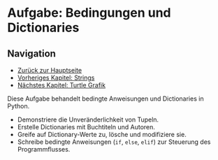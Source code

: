 # Aufgabe: Bedingungen und Dictionaries

## Navigation
- [Zurück zur Hauptseite](/Aufgaben/Kapitel_0/Anfang_Lese_Mich.md)
- [Vorheriges Kapitel: Strings](/Aufgaben/Kapitel_1/Strings.md)
- [Nächstes Kapitel: Turtle Grafik](/Aufgaben/Kapitel_3/Turtle_Grafik.md)

Diese Aufgabe behandelt bedingte Anweisungen und Dictionaries in Python.

- Demonstriere die Unveränderlichkeit von Tupeln.
- Erstelle Dictionaries mit Buchtiteln und Autoren.
- Greife auf Dictionary-Werte zu, lösche und modifiziere sie.
- Schreibe bedingte Anweisungen (`if`, `else`, `elif`) zur Steuerung des Programmflusses.
